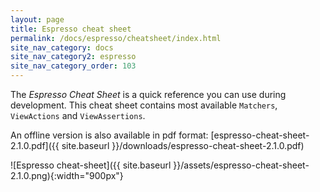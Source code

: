 ```yaml
---
layout: page
title: Espresso cheat sheet
permalink: /docs/espresso/cheatsheet/index.html
site_nav_category: docs
site_nav_category2: espresso
site_nav_category_order: 103
---
```


The *Espresso Cheat Sheet* is a quick reference you can use during development. This cheat sheet contains most available `Matchers`, `ViewActions` and `ViewAssertions`.

An offline version is also available in pdf format:
[espresso-cheat-sheet-2.1.0.pdf]({{ site.baseurl }}/downloads/espresso-cheat-sheet-2.1.0.pdf)

![Espresso cheat-sheet]({{ site.baseurl }}/assets/espresso-cheat-sheet-2.1.0.png){:width="900px"}
